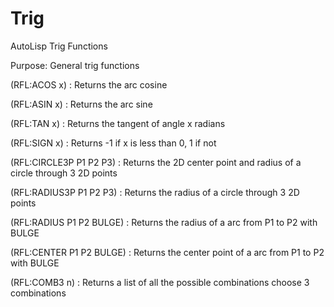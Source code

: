 # Trig

AutoLisp Trig Functions

Purpose:  General trig functions

(RFL:ACOS x) : Returns the arc cosine

(RFL:ASIN x) : Returns the arc sine

(RFL:TAN x) : Returns the tangent of angle x radians

(RFL:SIGN x) : Returns -1 if x is less than 0, 1 if not

(RFL:CIRCLE3P P1 P2 P3) : Returns the 2D center point and radius of a circle through 3 2D points

(RFL:RADIUS3P P1 P2 P3) : Returns the radius of a circle through 3 2D points

(RFL:RADIUS P1 P2 BULGE) : Returns the radius of a arc from P1 to P2 with BULGE

(RFL:CENTER P1 P2 BULGE) : Returns the center point of a arc from P1 to P2 with BULGE

(RFL:COMB3 n) : Returns a list of all the possible combinations choose 3 combinations
